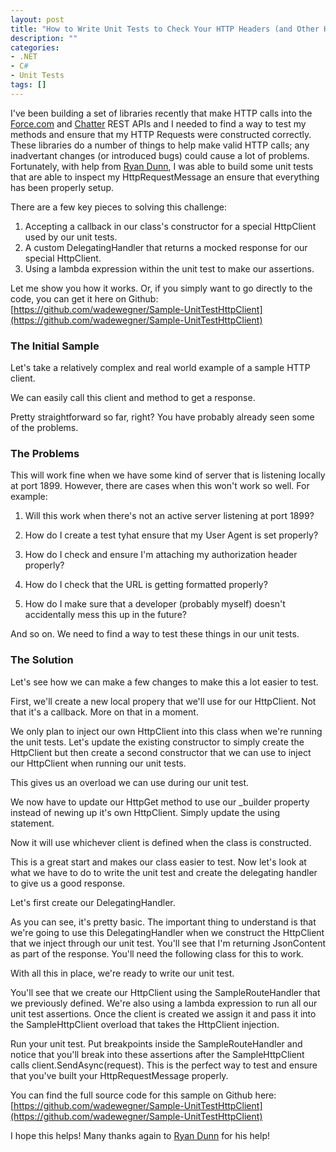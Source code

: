 ```yaml
---
layout: post
title: "How to Write Unit Tests to Check Your HTTP Headers (and Other HTTP Request Stuff) in C#"
description: ""
categories:
- .NET
- C#
- Unit Tests
tags: []
---
```


I've been building a set of libraries recently that make HTTP calls into the [Force.com](http://www.salesforce.com/us/developer/docs/api_rest/index_Left.htm#StartTopic=Content/quickstart.htm) and [Chatter](http://www.salesforce.com/us/developer/docs/chatterapi/) REST APIs and I needed to find a way to test my methods and ensure that my HTTP Requests were constructed correctly. These libraries do a number of things to help make valid HTTP calls; any inadvertant changes (or introduced bugs) could cause a lot of problems. Fortunately, with help from [Ryan Dunn](http://twitter.com/dunnry), I was able to build some unit tests that are able to inspect my <span class="inline-code">HttpRequestMessage</span> an ensure that everything has been properly setup.

There are a few key pieces to solving this challenge:

1. Accepting a callback in our class's constructor for a special <span class="inline-code">HttpClient</span> used by our unit tests.
2. A custom <span class="inline-code">DelegatingHandler</span> that returns a mocked response for our special <span class="inline-code">HttpClient</span>.
3. Using a lambda expression within the unit test to make our assertions.

Let me show you how it works. Or, if you simply want to go directly to the code, you can get it here on Github: [https://github.com/wadewegner/Sample-UnitTestHttpClient](https://github.com/wadewegner/Sample-UnitTestHttpClient)

### The Initial Sample ###

Let's take a relatively complex and real world example of a sample HTTP client.

<script src="https://gist.github.com/wadewegner/56c2c900a92056757e72.js?file=OrigSampleHttpClient.cs"></script>

We can easily call this client and method to get a response.

<script src="https://gist.github.com/wadewegner/56c2c900a92056757e72.js?file=CallingOurSampleHttpClient.cs"></script>

Pretty straightforward so far, right? You have probably already seen some of the problems.

### The Problems ###

This will work fine when we have some kind of server that is listening locally at port 1899. However, there are cases when this won't work so well. For example:

1. Will this work when there's not an active server listening at port 1899?

2. How do I create a test tyhat ensure that my User Agent is set properly?

3. How do I check and ensure I'm attaching my authorization header properly?

4. How do I check that the URL is getting formatted properly?

5. How do I make sure that a developer (probably myself) doesn't accidentally mess this up in the future?

And so on. We need to find a way to test these things in our unit tests.

### The Solution ###

Let's see how we can make a few changes to make this a lot easier to test. 

First, we'll create a new local propery that we'll use for our <span class="inline-code">HttpClient</span>. Not that it's a callback. More on that in a moment.

<script src="https://gist.github.com/wadewegner/56c2c900a92056757e72.js?file=HttpClientProperty.cs"></script>

We only plan to inject our own <span class="inline-code">HttpClient</span> into this class when we're running the unit tests. Let's update the existing constructor to simply create the <span class="inline-code">HttpClient</span> but then create a second constructor that we can use to inject our <span class="inline-code">HttpClient</span> when running our unit tests.

<script src="https://gist.github.com/wadewegner/56c2c900a92056757e72.js?file=NewConstructors.cs"></script>

This gives us an overload we can use during our unit test.

We now have to update our <span class="inline-code">HttpGet</span> method to use our <span class="inline-code">_builder</span> property instead of newing up it's own <span class="inline-code">HttpClient</span>. Simply update the using statement.

<script src="https://gist.github.com/wadewegner/56c2c900a92056757e72.js?file=UpdatingOurClientUsingStatement.cs"></script>

Now it will use whichever client is defined when the class is constructed.

This is a great start and makes our class easier to test. Now let's look at what we have to do to write the unit test and create the delegating handler to give us a good response.

Let's first create our <span class="inline-code">DelegatingHandler</span>. 

<script src="https://gist.github.com/wadewegner/56c2c900a92056757e72.js?file=SampleRouteHandler.cs"></script>

As you can see, it's pretty basic. The important thing to understand is that we're going to use this <span class="inline-code">DelegatingHandler</span> when we construct the <span class="inline-code">HttpClient</span> that we inject through our unit test. You'll see that I'm returning <span class="inline-code">JsonContent</span> as part of the response. You'll need the following class for this to work.

<script src="https://gist.github.com/wadewegner/56c2c900a92056757e72.js?file=JsonContent.cs"></script>

With all this in place, we're ready to write our unit test.

<script src="https://gist.github.com/wadewegner/56c2c900a92056757e72.js?file=UnitTests.cs"></script>

You'll see that we create our <span class="inline-code">HttpClient</span> using the <span class="inline-code">SampleRouteHandler</span> that we previously defined. We're also using a lambda expression to run all our unit test assertions. Once the client is created we assign it and pass it into the <span class="inline-code">SampleHttpClient</span> overload that takes the <span class="inline-code">HttpClient</span> injection.

Run your unit test. Put breakpoints inside the <span class="inline-code">SampleRouteHandler</span> and notice that you'll break into these assertions after the <span class="inline-code">SampleHttpClient</span> calls <span class="inline-code">client.SendAsync(request)</span>. This is the perfect way to test and ensure that you've built your <span class="inline-code">HttpRequestMessage</span> properly.

You can find the full source code for this sample on Github here: [https://github.com/wadewegner/Sample-UnitTestHttpClient](https://github.com/wadewegner/Sample-UnitTestHttpClient)

I hope this helps! Many thanks again to [Ryan Dunn](http://twitter.com/dunnry) for his help!